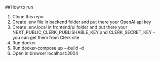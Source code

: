 ##How to run

1. Clone this repo
2. Create .env file in backend folder and put there your OpenAI api key
3. Create .env.local in frontend/ui folder and put there your NEXT_PUBLIC_CLERK_PUBLISHABLE_KEY and CLERK_SECRET_KEY - you can get them from Clerk site
4. Run docker
5. Run docker-compose up --build -d
6. Open in browser localhost:3004
